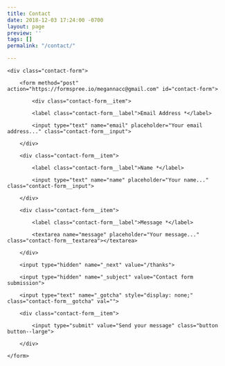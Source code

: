```yaml
---
title: Contact
date: 2018-12-03 17:24:00 -0700
layout: page
preview: ''
tags: []
permalink: "/contact/"

---
```

    <div class="contact-form">

    	<form method="post" action="https://formspree.io/megannacc@gmail.com" id="contact-form">

    		<div class="contact-form__item">

			<label class="contact-form__label">Email Address *</label>

			<input type="text" name="email" placeholder="Your email address..." class="contact-form__input">

		</div>

		<div class="contact-form__item">

			<label class="contact-form__label">Name *</label>

			<input type="text" name="name" placeholder="Your name..." class="contact-form__input">

		</div>

		<div class="contact-form__item">

			<label class="contact-form__label">Message *</label>

			<textarea name="message" placeholder="Your message..." class="contact-form__textarea"></textarea>

		</div>

		<input type="hidden" name="_next" value="/thanks">

		<input type="hidden" name="_subject" value="Contact form submission">

		<input type="text" name="_gotcha" style="display: none;" class="contact-form__gotcha" val="">

		<div class="contact-form__item">

			<input type="submit" value="Send your message" class="button button--large">

		</div>

	</form>

</div>